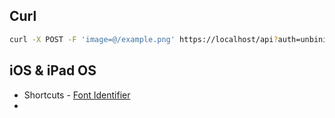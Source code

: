 ## Curl

```bash
curl -X POST -F 'image=@/example.png' https://localhost/api?auth=unbinilium&verify=sha1_of_example.png
````

## iOS & iPad OS

- Shortcuts - [Font Identifier](https://www.icloud.com/shortcuts/8a8cba4ede2e403f84b16e0455e8f3fc)
- 